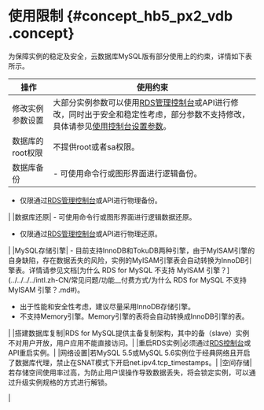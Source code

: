 # 使用限制 {#concept_hb5_px2_vdb .concept}

为保障实例的稳定及安全，云数据库MySQL版有部分使用上的约束，详情如下表所示。

|操作|使用约束|
|--|----|
|修改实例参数设置|大部分实例参数可以使用[RDS管理控制台](https://rds.console.aliyun.com/)或API进行修改，同时出于安全和稳定性考虑，部分参数不支持修改，具体请参见[使用控制台设置参数](../../../../intl.zh-CN/.md#)。|
|数据库的root权限|不提供root或者sa权限。|
|数据库备份| -   可使用命令行或图形界面进行逻辑备份。
-   仅限通过[RDS管理控制台](https://rds.console.aliyun.com/)或API进行物理备份。

 |
|数据库还原| -   可使用命令行或图形界面进行逻辑数据还原。
-   仅限通过[RDS管理控制台](https://rds.console.aliyun.com/)或API进行物理还原。

 |
|MySQL存储引擎| -   目前支持InnoDB和TokuDB两种引擎，由于MyISAM引擎的自身缺陷，存在数据丢失的风险，实例的MyISAM引擎表会自动转换为InnoDB引擎表。详情请参见文档[为什么 RDS for MySQL 不支持 MyISAM 引擎？](../../../../intl.zh-CN/常见问题/功能__付费方式/为什么 RDS for MySQL 不支持 MyISAM 引擎？.md#)。
-   出于性能和安全性考虑，建议尽量采用InnoDB存储引擎。
-   不支持Memory引擎。Memory引擎的表将会自动转换成InnoDB引擎的表。

 |
|搭建数据库复制|RDS for MySQL提供主备复制架构，其中的备（slave）实例不对用户开放，用户应用不能直接访问。|
|重启RDS实例|必须通过[RDS控制台](https://rds.console.aliyun.com/)或API重启实例。|
|网络设置|若MySQL 5.5或MySQL 5.6实例位于经典网络且开启了数据库代理，禁止在SNAT模式下开启net.ipv4.tcp\_timestamps。|
|空间存储| 若存储空间使用率过高，为防止用户误操作导致数据丢失，将会锁定实例，可以通过升级实例规格的方式进行解锁。

 |

